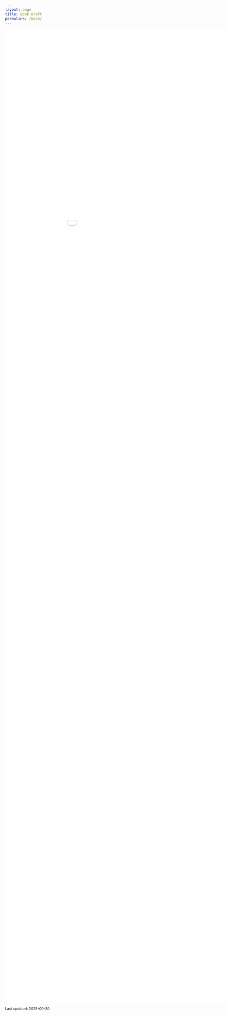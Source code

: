```yaml
---
layout: page
title: Book Draft
permalink: /book/
---
```


<div class="book-container">
  <iframe src="/book_draft/ch3_draft.html" width="200%" style="min-height: 80vh; border: none;"></iframe>
</div>

<!-- <div class="book-actions">
  <a href="/book_draft/ds_playbook.html" target="_blank" class="btn btn-outline-primary">
    Open Full Book in New Tab
  </a>
</div> -->

<small>Last updated: 2025-09-30</small>